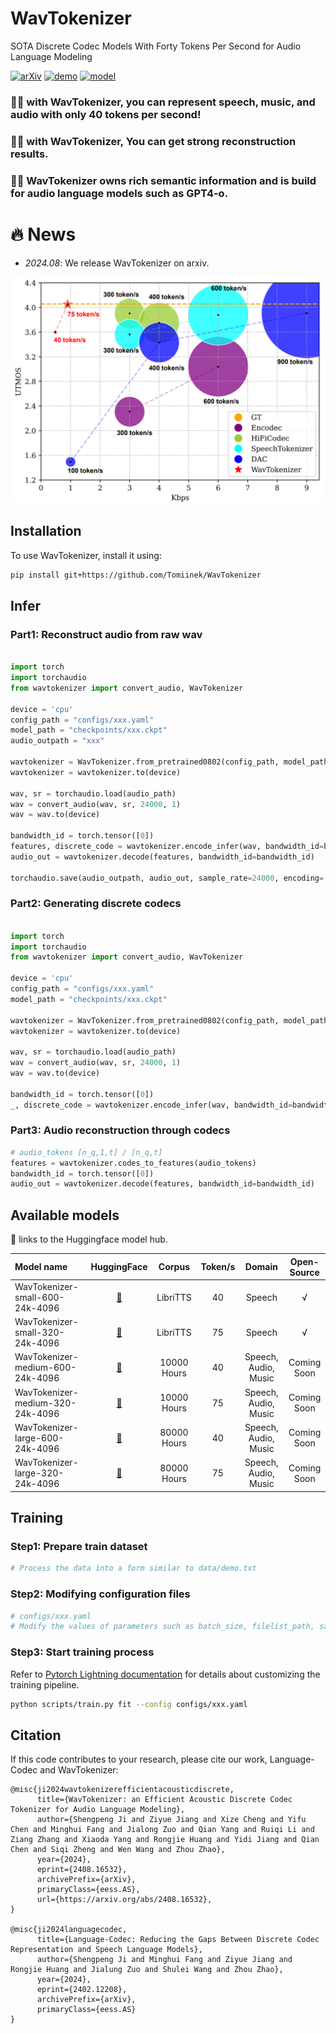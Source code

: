 # WavTokenizer
SOTA Discrete Codec Models With Forty Tokens Per Second for Audio Language Modeling 



[![arXiv](https://img.shields.io/badge/arXiv-Paper-<COLOR>.svg)](https://arxiv.org/abs/2408.16532)
[![demo](https://img.shields.io/badge/WanTokenizer-Demo-red)](https://wavtokenizer.github.io/)
[![model](https://img.shields.io/badge/%F0%9F%A4%97%20WavTokenizer-Models-blue)](https://huggingface.co/novateur/WavTokenizer)



### 🎉🎉 with WavTokenizer, you can represent speech, music, and audio with only 40 tokens per second!
### 🎉🎉 with WavTokenizer, You can get strong reconstruction results.
### 🎉🎉 WavTokenizer owns rich semantic information and is build for audio language models such as GPT4-o.

# 🔥 News
- *2024.08*: We release WavTokenizer on arxiv.

![result](assets/result.png)


## Installation

To use WavTokenizer, install it using:

```bash
pip install git+https://github.com/Tomiinek/WavTokenizer
```

## Infer

### Part1: Reconstruct audio from raw wav

```python

import torch
import torchaudio
from wavtokenizer import convert_audio, WavTokenizer

device = 'cpu'
config_path = "configs/xxx.yaml"
model_path = "checkpoints/xxx.ckpt"
audio_outpath = "xxx"

wavtokenizer = WavTokenizer.from_pretrained0802(config_path, model_path)
wavtokenizer = wavtokenizer.to(device)

wav, sr = torchaudio.load(audio_path)
wav = convert_audio(wav, sr, 24000, 1) 
wav = wav.to(device)

bandwidth_id = torch.tensor([0])
features, discrete_code = wavtokenizer.encode_infer(wav, bandwidth_id=bandwidth_id)
audio_out = wavtokenizer.decode(features, bandwidth_id=bandwidth_id) 

torchaudio.save(audio_outpath, audio_out, sample_rate=24000, encoding='PCM_S', bits_per_sample=16)
```


### Part2: Generating discrete codecs
```python

import torch
import torchaudio
from wavtokenizer import convert_audio, WavTokenizer

device = 'cpu'
config_path = "configs/xxx.yaml"
model_path = "checkpoints/xxx.ckpt"

wavtokenizer = WavTokenizer.from_pretrained0802(config_path, model_path)
wavtokenizer = wavtokenizer.to(device)

wav, sr = torchaudio.load(audio_path)
wav = convert_audio(wav, sr, 24000, 1) 
wav = wav.to(device)

bandwidth_id = torch.tensor([0])
_, discrete_code = wavtokenizer.encode_infer(wav, bandwidth_id=bandwidth_id)
```



### Part3: Audio reconstruction through codecs
```python
# audio_tokens [n_q,1,t] / [n_q,t]
features = wavtokenizer.codes_to_features(audio_tokens)
bandwidth_id = torch.tensor([0])  
audio_out = wavtokenizer.decode(features, bandwidth_id=bandwidth_id)
```

## Available models
🤗 links to the Huggingface model hub.

| Model name                                                          |                                                                                                            HuggingFace                                                                                                             |  Corpus  |  Token/s  | Domain | Open-Source |
|:--------------------------------------------------------------------|:------------------------------------------------------------------------------------------------------------------------------------------------------------------------------------------------------------------------------------:|:--------:|:---------:|:----------:|:------:|
| WavTokenizer-small-600-24k-4096             |             [🤗](https://huggingface.co/novateur/WavTokenizer/blob/main/WavTokenizer_small_600_24k_4096.ckpt)    | LibriTTS  | 40  |  Speech  | √ |
| WavTokenizer-small-320-24k-4096             |             [🤗](https://huggingface.co/novateur/WavTokenizer/blob/main/WavTokenizer_small_320_24k_4096.ckpt)     | LibriTTS  | 75 |  Speech  | √|
| WavTokenizer-medium-600-24k-4096               |               [🤗](https://github.com/jishengpeng/wavtokenizer)         | 10000 Hours | 40  |  Speech, Audio, Music  | Coming Soon|
| WavTokenizer-medium-320-24k-4096                 |               [🤗](https://github.com/jishengpeng/wavtokenizer)         | 10000 Hours | 75 |  Speech, Audio, Music  | Coming Soon|
| WavTokenizer-large-600-24k-4096 | [🤗](https://github.com/jishengpeng/wavtokenizer) | 80000 Hours | 40 |   Speech, Audio, Music   | Coming Soon|
| WavTokenizer-large-320-24k-4096   | [🤗](https://github.com/jishengpeng/wavtokenizer) | 80000 Hours | 75 |   Speech, Audio, Music   | Coming Soon |


## Training

### Step1: Prepare train dataset
```python
# Process the data into a form similar to data/demo.txt
```

### Step2: Modifying configuration files
```python
# configs/xxx.yaml
# Modify the values of parameters such as batch_size, filelist_path, save_dir, device
```

### Step3: Start training process
Refer to [Pytorch Lightning documentation](https://lightning.ai/docs/pytorch/stable/) for details about customizing the
training pipeline.

```bash
python scripts/train.py fit --config configs/xxx.yaml
```


## Citation

If this code contributes to your research, please cite our work, Language-Codec and WavTokenizer:

```
@misc{ji2024wavtokenizerefficientacousticdiscrete,
      title={WavTokenizer: an Efficient Acoustic Discrete Codec Tokenizer for Audio Language Modeling}, 
      author={Shengpeng Ji and Ziyue Jiang and Xize Cheng and Yifu Chen and Minghui Fang and Jialong Zuo and Qian Yang and Ruiqi Li and Ziang Zhang and Xiaoda Yang and Rongjie Huang and Yidi Jiang and Qian Chen and Siqi Zheng and Wen Wang and Zhou Zhao},
      year={2024},
      eprint={2408.16532},
      archivePrefix={arXiv},
      primaryClass={eess.AS},
      url={https://arxiv.org/abs/2408.16532}, 
}

@misc{ji2024languagecodec,
      title={Language-Codec: Reducing the Gaps Between Discrete Codec Representation and Speech Language Models}, 
      author={Shengpeng Ji and Minghui Fang and Ziyue Jiang and Rongjie Huang and Jialung Zuo and Shulei Wang and Zhou Zhao},
      year={2024},
      eprint={2402.12208},
      archivePrefix={arXiv},
      primaryClass={eess.AS}
}
```

